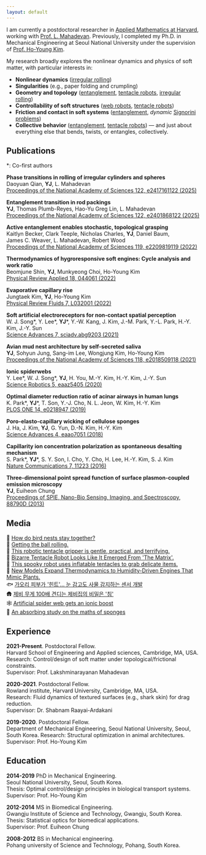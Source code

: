 ```yaml
---
layout: default
---
```


I am currently a postdoctoral researcher in [Applied Mathematics at Harvard](https://seas.harvard.edu/applied-mathematics), working with [Prof. L. Mahadevan](https://softmath.seas.harvard.edu/). Previously, I completed my Ph.D. in Mechanical Engineering at Seoul National University under the supervision of [Prof. Ho-Young Kim](https://fluids.snu.ac.kr/).

My research broadly explores the nonlinear dynamics and physics of soft matter, with particular interests in:  
- **Nonlinear dynamics** ([irregular rolling](https://www.pnas.org/doi/10.1073/pnas.2417161122))  
- **Singularities** (e.g., paper folding and crumpling)  
- **Geometry and topology** ([entanglement](https://www.pnas.org/doi/10.1073/pnas.2401868122), [tentacle robots](https://www.pnas.org/doi/10.1073/pnas.2209819119), [irregular rolling](https://www.pnas.org/doi/10.1073/pnas.2417161122))  
- **Controllability of soft structures** ([web robots](https://www.science.org/doi/10.1126/scirobotics.aaz5405), [tentacle robots](https://www.pnas.org/doi/10.1073/pnas.2209819119))  
- **Friction and contact in soft systems** ([entanglement](https://www.pnas.org/doi/10.1073/pnas.2401868122), *dynamic* [Signorini problems](https://en.wikipedia.org/wiki/Signorini_problem))  
- **Collective behavior** ([entanglement](https://www.pnas.org/doi/10.1073/pnas.2401868122), [tentacle robots](https://www.pnas.org/doi/10.1073/pnas.2209819119))
— and just about everything else that bends, twists, or entangles, collectively.


<!-- [Research statement](./research-statement.html) -->



## Publications

*: Co-first authors

**Phase transitions in rolling of irregular cylinders and spheres**  
Daoyuan Qian, **YJ**, L. Mahadevan  
[Proceedings of the National Academy of Sciences 122, e2417161122 (2025)](https://www.pnas.org/doi/10.1073/pnas.2417161122)

**Entanglement transition in rod packings**  
**YJ**, Thomas Plumb-Reyes, Hao-Yu Greg Lin, L. Mahadevan  
[Proceedings of the National Academy of Sciences 122, e2401868122 (2025)](https://www.pnas.org/doi/10.1073/pnas.2401868122)  

**Active entanglement enables stochastic, topological grasping**  
Kaitlyn Becker, Clark Teeple, Nicholas Charles, **YJ**, Daniel Baum,  
James C. Weaver, L. Mahadevan, Robert Wood  
[Proceedings of the National Academy of Sciences 119, e2209819119 (2022)](https://www.pnas.org/doi/10.1073/pnas.2209819119)

**Thermodynamics of hygroresponsive soft engines: Cycle analysis and work ratio**  
Beomjune Shin, **YJ**, Munkyeong Choi, Ho-Young Kim  
[Physical Review Applied 18, 044061 (2022)](https://doi.org/10.1103/PhysRevApplied.18.044061)

**Evaporative capillary rise**  
Jungtaek Kim, **YJ**, Ho-Young Kim  
[Physical Review Fluids 7, L032001 (2022)](https://doi.org/10.1103/PhysRevFluids.7.L032001)

**Soft artificial electroreceptors for non-contact spatial perception**  
W. J. Song*, Y. Lee*, **YJ***, Y.-W. Kang, J. Kim, J.-M. Park, Y.-L. Park, H.-Y. Kim, J.-Y. Sun  
[Science Advances 7, sciadv.abg9203 (2021)](https://www.science.org/doi/10.1126/sciadv.abg9203)

**Avian mud nest architecture by self-secreted saliva**  
**YJ**, Sohyun Jung, Sang-im Lee, Wongjung Kim, Ho-Young Kim  
[Proceedings of the National Academy of Sciences 118, e2018509118 (2021)](https://www.pnas.org/doi/10.1073/pnas.2018509118)

**Ionic spiderwebs**  
Y. Lee*, W. J. Song*, **YJ**, H. You, M.-Y. Kim, H.-Y. Kim, J.-Y. Sun  
[Science Robotics 5, eaaz5405 (2020)](https://www.science.org/doi/10.1126/scirobotics.aaz5405)

**Optimal diameter reduction ratio of acinar airways in human lungs**  
K. Park*, **YJ***, T. Son, Y.-J. Cho, N. L. Jeon, W. Kim, H.-Y. Kim  
[PLOS ONE 14, e0218947 (2019)](https://doi.org/10.1371/journal.pone.0204191)

**Poro-elasto-capillary wicking of cellulose sponges**  
J. Ha, J. Kim, **YJ**, G. Yun, D.-N. Kim, H.-Y. Kim  
[Science Advances 4, eaao7051 (2018)](https://www.science.org/doi/10.1126/sciadv.aao7051)

**Capillarity ion concentration polarization as spontaneous desalting mechanism**  
S. Park*, **YJ***, S. Y. Son, I. Cho, Y. Cho, H. Lee, H.-Y. Kim, S. J. Kim  
[Nature Communications 7, 11223 (2016)](https://doi.org/10.1038/ncomms11223)

**Three-dimensional point spread function of surface plasmon-coupled emission microscopy**  
**YJ**, Euiheon Chung  
[Proceedings of SPIE, Nano-Bio Sensing, Imaging, and Spectroscopy, 88790D (2013)](https://astronomicaltelescopes.spiedigitallibrary.org/conference-proceedings-of-spie/8879/88790D/Three-dimensional-point-spread-function-of-surface-plasmon-coupled-emission/10.1117/12.2018695.short)


## Media

🪺 [How do bird nests stay together?](https://seas.harvard.edu/news/2025/04/how-do-bird-nests-stay-together)  
🏀 [Getting the ball rolling.](https://seas.harvard.edu/news/2025/03/getting-ball-rolling)  
🦑 [This robotic tentacle gripper is gentle, practical, and terrifying.](https://www.theverge.com/2022/10/26/23424420/robot-tentacle-gripper-rubber-filaments-mr-jelly-hands)  
🦑 [Bizarre Tentacle Robot Looks Like It Emerged From 'The Matrix'.](https://www.cnet.com/science/bizarre-tentacle-robot-looks-like-it-emerged-from-the-matrix/)  
🦑 [This spooky robot uses inflatable tentacles to grab delicate items.](https://www.popsci.com/technology/harvard-tentacle-robot/)  
🌲 [New Models Expand Thermodynamics to Humidity-Driven Engines That Mimic Plants.](https://www.aps.org/publications/apsnews/202212/plants.cfm)  
🐟 [가오리 피부가 '힌트'… 눈 감고도 사물 감지하는 센서 개발](https://www.chosun.com/economy/science/2021/12/01/YCCVX5EYWVGRPD4TESISP3JZDA/?utm_source=naver&utm_medium=referral&utm_campaign=naver-news.html)  
🛖 [제비 무게 100배 견디는 제비집의 비밀은 '침'](https://www.chosun.com/economy/science/2021/01/14/ISP4PIJBRBAKVCYKA4N773HM2A/)  
🕸️ [Artificial spider web gets an ionic boost](https://physicsworld.com/a/artificial-spider-web-gets-an-ionic-boost/)  
🧽 [An absorbing study on the maths of sponges](https://www.nature.com/articles/d41586-018-04010-w)



## Experience

**2021-Present**. Postdoctoral Fellow.  
Harvard School of Engineering and Applied sciences, Cambridge, MA, USA.  
Research: Control/design of soft matter under topological/frictional constraints.  
Supervisor: Prof. Lakshminarayanan Mahadevan

**2020-2021**. Postdoctoral Fellow.  
Rowland institute, Harvard University, Cambridge, MA, USA.  
Research: Fluid dynamics of textured surfaces (e.g., shark skin) for drag reduction.  
Supervisor: Dr. Shabnam Raayai-Ardakani

**2019-2020**. Postdoctoral Fellow.  
Department of Mechanical Engineering, Seoul National University, Seoul, South Korea.
Research: Structural optimization in animal architectures.  
Supervisor: Prof. Ho-Young Kim

## Education

**2014-2019**	PhD in Mechanical Engineering.  
Seoul National University, Seoul, South Korea.  
Thesis: Optimal control/design principles in biological transport systems.
Supervisor: Prof. Ho-Young Kim

**2012-2014**	MS in Biomedical Engineering.  
Gwangju Institute of Science and Technology, Gwangju, South Korea.  
Thesis: Statistical optics for biomedical applications.  
Supervisor: Prof. Euiheon Chung

**2008-2012**	BS in Mechanical engineering.  
Pohang university of Science and Technology, Pohang, South Korea.  